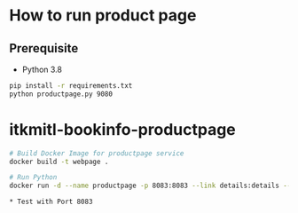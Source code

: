 # How to run product page

## Prerequisite

* Python 3.8

```bash
pip install -r requirements.txt
python productpage.py 9080
```
# itkmitl-bookinfo-productpage
```bash
# Build Docker Image for productpage service
docker build -t webpage .

# Run Python
docker run -d --name productpage -p 8083:8083 --link details:details --link ratings:ratings --link reviews:reviews -e 'REVIEWS_HOSTNAME=http://reviews:9080' -e 'RATINGS_HOSTNAME=http://ratings:8080' -e 'DETAILS_HOSTNAME=http://details:8081' productpage

* Test with Port 8083
```